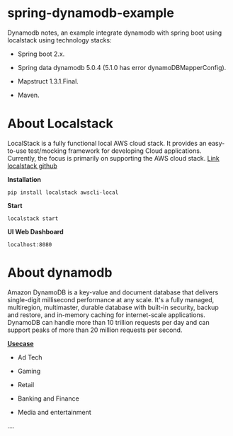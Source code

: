 # spring-dynamodb-example
Dynamodb notes, an example integrate dynamodb with spring boot using localstack using technology stacks:

- Spring boot 2.x.

- Spring data dynamodb 5.0.4 (5.1.0 has error dynamoDBMapperConfig).

- Mapstruct 1.3.1.Final.

- Maven.

# About Localstack
LocalStack is a fully functional local AWS cloud stack. It provides an easy-to-use test/mocking framework for developing Cloud applications. Currently, the focus is primarily on supporting the AWS cloud stack. [Link localstack github](https://github.com/localstack/localstack)

**Installation**

```
pip install localstack awscli-local
```

**Start**

```
localstack start
```

**UI Web Dashboard**

```
localhost:8080
```

# About dynamodb
  
Amazon DynamoDB is a key-value and document database that delivers single-digit millisecond performance at any scale. It's a fully managed, multiregion, multimaster, durable database with built-in security, backup and restore, and in-memory caching for internet-scale applications. DynamoDB can handle more than 10 trillion requests per day and can support peaks of more than 20 million requests per second.

**[Usecase](https://aws.amazon.com/dynamodb/)**

- Ad Tech

- Gaming

- Retail

- Banking and Finance

- Media and entertainment

....
